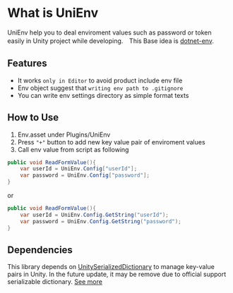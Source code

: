 # What is UniEnv

UniEnv help you to deal enviroment values such as password or token easily in Unity project while developing.　This Base idea is [dotnet-env](https://github.com/tonerdo/dotnet-env).

## Features

- It works `only in Editor` to avoid product include env file
- Env object suggest that `writing env path to .gitignore`
- You can write env settings directory as simple format texts

## How to Use

1. Env.asset under Plugins/UniEnv
2. Press `"+"` button to add new key value pair of enviroment values
3. Call env value from script as following

```cs
public void ReadFormValue(){
    var userId = UniEnv.Config["userId"];
    var password = UniEnv.Config["password"];
}
```

or

```cs
public void ReadFormValue(){
    var userId = UniEnv.Config.GetString("userId");
    var password = UniEnv.Config.GetString("password");
}
```

## Dependencies

This library depends on [UnitySerializedDictionary](https://github.com/Prastiwar/UnitySerializedDictionary) to manage key-value pairs in Unity. In the future update, it may be remove due to official support serializable dictionary. [See more](https://forum.unity.com/threads/dictionary-serialization.915947/)
